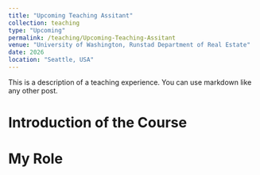```yaml
---
title: "Upcoming Teaching Assitant"
collection: teaching
type: "Upcoming"
permalink: /teaching/Upcoming-Teaching-Assitant
venue: "University of Washington, Runstad Department of Real Estate"
date: 2026
location: "Seattle, USA"
---
```


This is a description of a teaching experience. You can use markdown like any other post.

Introduction of the Course
======

My Role
======

